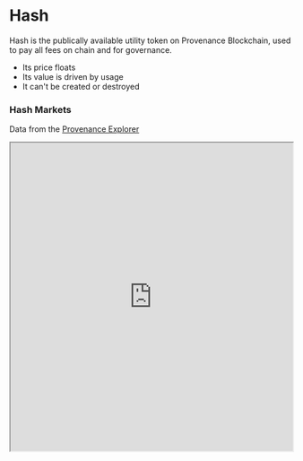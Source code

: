 # Hash

Hash is the publically available utility token on Provenance Blockchain, used to pay all fees on chain and for governance.

- Its price floats
- Its value is driven by usage
- It can't be created or destroyed

### Hash Markets

Data from the [Provenance Explorer](https://explorer.provenance.io)

<iframe width="100%" height="550" src="https://explorer.test.provenance.io/hashstats" />

### Tokenomics

Provenance Blockchain is uniquely suited to drive massive disruption in financial services by combining truth-vs-trust and riskless transactions, creating bilateral decentralized markets. Read more in our
[tokenomics paper](https://provenance.io/ecosystem/HASH/tokenomics/).

### Get Hash

Hash is publicly available, and detailed <a href="https://provenance.io/purchase-hash">instructions</a> on how to purchase Hash are as well.

_See also: [Quick Start: Get a Wallet & Hash](/docs/quick-start/wallet-and-hash)_

Additionally, the Provenance Blockchain Foundation funds a <a href="https://provenance.io/grants">grants program</a> for projects that enhance the ecosystem, research new directions, or provide educational resources. Apply today to kickstart your dApp!

### Delegating Hash

<a href="https://provenance.io/delegate-hash">Delegate hash</a> to your preferred validator and start earning rewards immediately.

### Hash FAQs

All tokens are inherently different, and Hash is no exception! We've collected <a href="https://provenance.io/hashfaq">answers</a> to frequently asked questions about Hash to help broaden understanding of what makes Hash different from the rest.

### Hash Medium Articles

- [Staking Hash: How Does Staking Work and How Do I Participate?](https://medium.com/provenanceblockchain/staking-hash-how-does-staking-work-and-how-do-i-participate-7286b0da1388)
